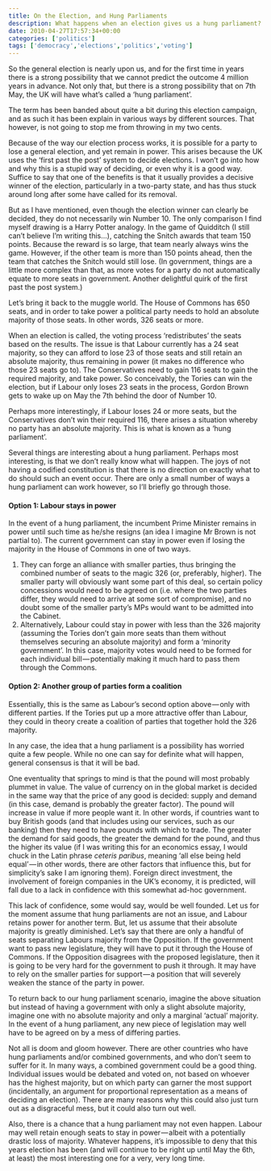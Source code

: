 ```yaml
---
title: On the Election, and Hung Parliaments
description: What happens when an election gives us a hung parliament? What even is a hung parliament, and how will it affect us? Let's find out...
date: 2010-04-27T17:57:34+00:00
categories: ['politics']
tags: ['democracy','elections','politics','voting']
---
```

So the general election is nearly upon us, and for the first time in years there is a strong possibility that we cannot predict the outcome 4 million years in advance. Not only that, but there is a strong possibility that on 7th May, the UK will have what’s called a ‘hung parliament’.

The term has been banded about quite a bit during this election campaign, and as such it has been explain in various ways by different sources. That however, is not going to stop me from throwing in my two cents.

Because of the way our election process works, it is possible for a party to lose a general election, and yet remain in power. This arises because the UK uses the ‘first past the post’ system to decide elections. I won’t go into how and why this is a stupid way of deciding, or even why it is a good way. Suffice to say that one of the benefits is that it usually provides a decisive winner of the election, particularly in a two-party state, and has thus stuck around long after some have called for its removal.

But as I have mentioned, even though the election winner can clearly be decided, they do not necessarily win Number 10. The only comparison I find myself drawing is a Harry Potter analogy. In the game of Quidditch (I still can’t believe I’m writing this…), catching the Snitch awards that team 150 points. Because the reward is so large, that team nearly always wins the game. However, if the other team is more than 150 points ahead, then the team that catches the Snitch would still lose. (In government, things are a little more complex than that, as more votes for a party do not automatically equate to more seats in government. Another delightful quirk of the first past the post system.)

Let’s bring it back to the muggle world. The House of Commons has 650 seats, and in order to take power a political party needs to hold an absolute majority of those seats. In other words, 326 seats or more.

When an election is called, the voting process ‘redistributes’ the seats based on the results. The issue is that Labour currently has a 24 seat majority, so they can afford to lose 23 of those seats and still retain an absolute majority, thus remaining in power (it makes no difference who those 23 seats go to). The Conservatives need to gain 116 seats to gain the required majority, and take power. So conceivably, the Tories can win the election, but if Labour only loses 23 seats in the process, Gordon Brown gets to wake up on May the 7th behind the door of Number 10.

Perhaps more interestingly, if Labour loses 24 or more seats, but the Conservatives don’t win their required 116, there arises a situation whereby no party has an absolute majority. This is what is known as a ‘hung parliament’.

Several things are interesting about a hung parliament. Perhaps most interesting, is that we don’t really know what will happen. The joys of not having a codified constitution is that there is no direction on exactly what to do should such an event occur. There are only a small number of ways a hung parliament can work however, so I’ll briefly go through those.

#### Option 1: Labour stays in power

In the event of a hung parliament, the incumbent Prime Minister remains in power until such time as he/she resigns (an idea I imagine Mr Brown is not partial to). The current government can stay in power even if losing the majority in the House of Commons in one of two ways.

  1. They can forge an alliance with smaller parties, thus bringing the combined number of seats to the magic 326 (or, preferably, higher). The smaller party will obviously want some part of this deal, so certain policy concessions would need to be agreed on (i.e. where the two parties differ, they would need to arrive at some sort of compromise), and no doubt some of the smaller party’s MPs would want to be admitted into the Cabinet.
  2. Alternatively, Labour could stay in power with less than the 326 majority (assuming the Tories don’t gain more seats than them without themselves securing an absolute majority) and form a ‘minority government’. In this case, majority votes would need to be formed for each individual bill — potentially making it much hard to pass them through the Commons.

#### Option 2: Another group of parties form a coalition

Essentially, this is the same as Labour’s second option above — only with different parties. If the Tories put up a more attractive offer than Labour, they could in theory create a coalition of parties that together hold the 326 majority.

In any case, the idea that a hung parliament is a possibility has worried quite a few people. While no one can say for definite what will happen, general consensus is that it will be bad.

One eventuality that springs to mind is that the pound will most probably plummet in value. The value of currency on in the global market is decided in the same way that the price of any good is decided: supply and demand (in this case, demand is probably the greater factor). The pound will increase in value if more people want it. In other words, if countries want to buy British goods (and that includes using our services, such as our banking) then they need to have pounds with which to trade. The greater the demand for said goods, the greater the demand for the pound, and thus the higher its value (if I was writing this for an economics essay, I would chuck in the Latin phrase _ceteris paribus_, meaning ‘all else being held equal’ — in other words, there are other factors that influence this, but for simplicity’s sake I am ignoring them). Foreign direct investment, the involvement of foreign companies in the UK’s economy, it is predicted, will fall due to a lack in confidence with this somewhat ad-hoc government.

This lack of confidence, some would say, would be well founded. Let us for the moment assume that hung parliaments are not an issue, and Labour retains power for another term. But, let us assume that their absolute majority is greatly diminished. Let’s say that there are only a handful of seats separating Labours majority from the Opposition. If the government want to pass new legislature, they will have to put it through the House of Commons. If the Opposition disagrees with the proposed legislature, then it is going to be very hard for the government to push it through. It may have to rely on the smaller parties for support — a position that will severely weaken the stance of the party in power.

To return back to our hung parliament scenario, imagine the above situation but instead of having a government with only a slight absolute majority, imagine one with no absolute majority and only a marginal ‘actual’ majority. In the event of a hung parliament, any new piece of legislation may well have to be agreed on by a mess of differing parties.

Not all is doom and gloom however. There are other countries who have hung parliaments and/or combined governments, and who don’t seem to suffer for it. In many ways, a combined government could be a good thing. Individual issues would be debated and voted on, not based on whoever has the highest majority, but on which party can garner the most support (incidentally, an argument for proportional representation as a means of deciding an election). There are many reasons why this could also just turn out as a disgraceful mess, but it could also turn out well.

Also, there is a chance that a hung parliament may not even happen. Labour may well retain enough seats to stay in power — albeit with a potentially drastic loss of majority. Whatever happens, it’s impossible to deny that this years election has been (and will continue to be right up until May the 6th, at least) the most interesting one for a very, very long time.